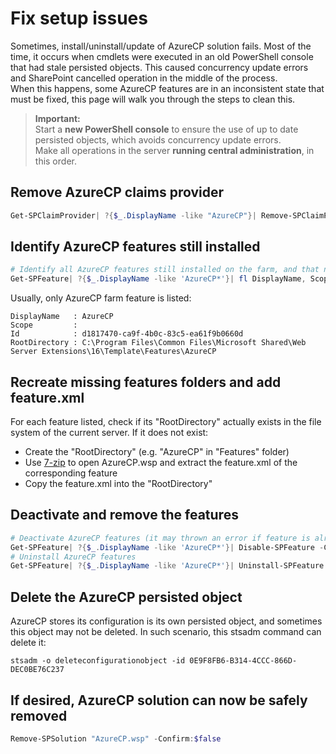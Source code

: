 # Fix setup issues

Sometimes, install/uninstall/update of AzureCP solution fails. Most of the time, it occurs when cmdlets were executed in an old PowerShell console that had stale persisted objects. This caused concurrency update errors and SharePoint cancelled operation in the middle of the process.  
When this happens, some AzureCP features are in an inconsistent state that must be fixed, this page will walk you through the steps to clean this.

> **Important:**  
> Start a **new PowerShell console** to ensure the use of up to date persisted objects, which avoids concurrency update errors.  
> Make all operations in the server **running central administration**, in this order.

## Remove AzureCP claims provider

```powershell
Get-SPClaimProvider| ?{$_.DisplayName -like "AzureCP"}| Remove-SPClaimProvider
```

## Identify AzureCP features still installed

```powershell
# Identify all AzureCP features still installed on the farm, and that need to be manually uninstalled
Get-SPFeature| ?{$_.DisplayName -like 'AzureCP*'}| fl DisplayName, Scope, Id, RootDirectory
```

Usually, only AzureCP farm feature is listed:

```text
DisplayName   : AzureCP
Scope         :
Id            : d1817470-ca9f-4b0c-83c5-ea61f9b0660d
RootDirectory : C:\Program Files\Common Files\Microsoft Shared\Web Server Extensions\16\Template\Features\AzureCP
```

## Recreate missing features folders and add feature.xml

For each feature listed, check if its "RootDirectory" actually exists in the file system of the current server. If it does not exist:

* Create the "RootDirectory" (e.g. "AzureCP" in "Features" folder)
* Use [7-zip](http://www.7-zip.org/) to open AzureCP.wsp and extract the feature.xml of the corresponding feature
* Copy the feature.xml into the "RootDirectory"

## Deactivate and remove the features

```powershell
# Deactivate AzureCP features (it may thrown an error if feature is already deactivated)
Get-SPFeature| ?{$_.DisplayName -like 'AzureCP*'}| Disable-SPFeature -Confirm:$false
# Uninstall AzureCP features
Get-SPFeature| ?{$_.DisplayName -like 'AzureCP*'}| Uninstall-SPFeature -Confirm:$false
```

## Delete the AzureCP persisted object

AzureCP stores its configuration is its own persisted object, and sometimes this object may not be deleted. In such scenario, this stsadm command can delete it:

```
stsadm -o deleteconfigurationobject -id 0E9F8FB6-B314-4CCC-866D-DEC0BE76C237
```

## If desired, AzureCP solution can now be safely removed

```powershell
Remove-SPSolution "AzureCP.wsp" -Confirm:$false
```
